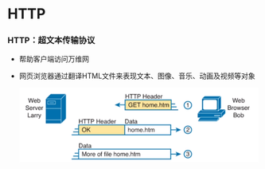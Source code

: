 # HTTP

### HTTP：超文本传输协议

* 帮助客户端访问万维网

* 网页浏览器通过翻译HTML文件来表现文本、图像、音乐、动画及视频等对象

  ![1595212467082](HTTP.assets\1595212467082.png)

